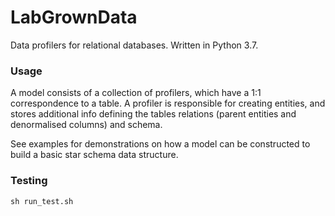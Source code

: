 # LabGrownData
Data profilers for relational databases. Written in Python 3.7.

### Usage
A model consists of a collection of profilers, which have a 1:1 correspondence to a
table. A profiler is responsible for creating entities, and stores additional info
defining the tables relations (parent entities and denormalised columns) and schema.

See examples for demonstrations on how a model can be constructed to build a basic star schema data 
structure.

### Testing
```
sh run_test.sh
```